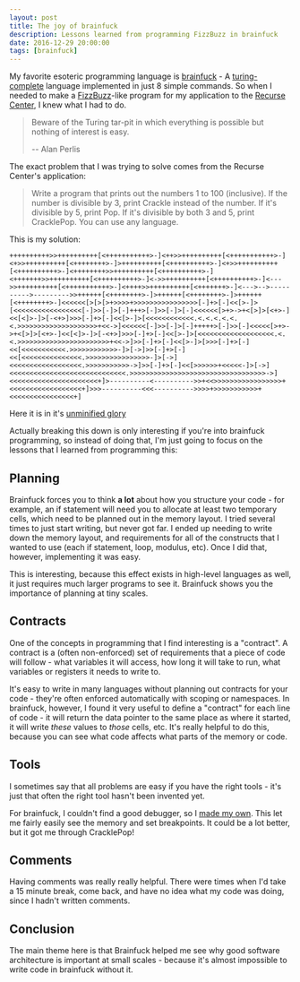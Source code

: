 ```yaml
---
layout: post
title: The joy of brainfuck
description: Lessons learned from programming FizzBuzz in brainfuck
date: 2016-12-29 20:00:00
tags: [brainfuck]
---
```

My favorite esoteric programming language is [brainfuck](http://esolangs.org/wiki/brainfuck) - A [turing-complete](https://en.wikipedia.org/wiki/Turing_complete) language implemented in just 8 simple commands. So when I needed to make a [FizzBuzz](https://blog.codinghorror.com/why-cant-programmers-program/)-like program for my application to the [Recurse Center](https://www.recurse.com/), I knew what I had to do.

> Beware of the Turing tar-pit in which everything is possible but nothing of interest is easy.
>
> -- Alan Perlis

The exact problem that I was trying to solve comes from the Recurse Center's application:

> Write a program that prints out the numbers 1 to 100 (inclusive). If the number is divisible by 3, print Crackle instead of the number. If it's divisible by 5, print Pop. If it's divisible by both 3 and 5, print CracklePop. You can use any language.

This is my solution:

```
++++++++++>>++++++++++[<+++++++++++>-]<++>>++++++++++[<+++++++++++>-]<+>>++++++++++[<++++++++>-]>++++++++++[<++++++++++>-]<+>>++++++++++[<++++++++++>-]<++++++++>>++++++++++[<++++++++++>-]<+++++++>>++++++++++[<++++++++++>-]<->>++++++++++[<++++++++++>-]<--->>++++++++++[<+++++++++++>-]<++++>>++++++++++[<+++++++>-]<--->-->---------->--------->>++++++[<++++++++>-]>++++++[<++++++++>-]>++++++[<++++++++>-]<<<<<<[>[>[>+>>>>+>>>>>>>>>>>>>>>>[-]+>[-]<<[>-]>[<<<<<<<<<<<<<<<<<[-]>>[-]>[-]+++>[-]>>[-]>[-]<<<<<<[>+>->+<[>]>[<+>-]<<[<]>-]>[-<+>]>>>[-]+>[-]<<[>-]>[<<<<<<<<<<<<.<.<.<.<.<.<.>>>>>>>>>>>>>>>>>>>>+<<->]<<<<<<[-]>>[-]>[-]+++++>[-]>>[-]<<<<<[>+>->+<[>]>[<+>-]<<[<]>-]>[-<+>]>>>[-]+>[-]<<[>-]>[<<<<<<<<<<<<<<<<<<<.<.<.>>>>>>>>>>>>>>>>>>>>>>>+<<->]>>[-]+>[-]<<[>-]>[>>>[-]+>[-]<<[<<<<<<<<<<<.>>>>>>>>>>>>-]>[->]>>[-]+>[-]<<[<<<<<<<<<<<<<<<.>>>>>>>>>>>>>>>>-]>[->]<<<<<<<<<<<<<<<<<<.>>>>>>>>>>>->]>>[-]+>[-]<<[>>>>>>+<<<<<-]>[->]<<<<<<<<<<<<<<<<<<<<<<<<<<<<<.>>>>>>>>>>>>>>>>>>>>>>>>>>>>>>>>>>->]<<<<<<<<<<<<<<<<<<<<<<+]>----------<---------->>+<<>>>>>>>>>>>>>>>>>+<<<<<<<<<<<<<<<<<<+]>>>----------<<<---------->>>>+>>>>>>>>>>>+<<<<<<<<<<<<<<<<+]
```

Here it is in it's [unminified glory](https://gist.github.com/WesleyAC/fce000f65c7acc9b7b6b7bb4dc04c2b8)

Actually breaking this down is only interesting if you're into brainfuck programming, so instead of doing that, I'm just going to focus on the lessons that I learned from programming this:

## Planning

Brainfuck forces you to think **a lot** about how you structure your code - for example, an if statement will need you to allocate at least two temporary cells, which need to be planned out in the memory layout. I tried several times to just start writing, but never got far. I ended up needing to write down the memory layout, and requirements for all of the constructs that I wanted to use (each if statement, loop, modulus, etc). Once I did that, however, implementing it was easy.

This is interesting, because this effect exists in high-level languages as well, it just requires much larger programs to see it. Brainfuck shows you the importance of planning at tiny scales.

## Contracts

One of the concepts in programming that I find interesting is a "contract". A contract is a (often non-enforced) set of requirements that a piece of code will follow - what variables it will access, how long it will take to run, what variables or registers it needs to write to.

It's easy to write in many languages without planning out contracts for your code - they're often enforced automatically with scoping or namespaces. In brainfuck, however, I found it very useful to define a "contract" for each line of code - it will return the data pointer to the same place as where it started, it will write _these_ values to _those_ cells, etc. It's really helpful to do this, because you can see what code affects what parts of the memory or code.

## Tools

I sometimes say that all problems are easy if you have the right tools - it's just that often the right tool hasn't been invented yet.

For brainfuck, I couldn't find a good debugger, so I [made my own](https://github.com/WesleyAC/toybox/tree/master/bfdbg). This let me fairly easily see the memory and set breakpoints. It could be a lot better, but it got me through CracklePop!

## Comments

Having comments was really really helpful. There were times when I'd take a 15 minute break, come back, and have no idea what my code was doing, since I hadn't written comments.

## Conclusion

The main theme here is that Brainfuck helped me see why good software architecture is important at small scales - because it's almost impossible to write code in brainfuck without it.
